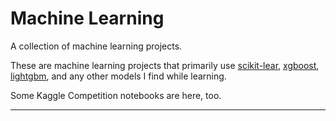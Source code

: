 # Machine Learning

A collection of machine learning projects.

These are machine learning projects that primarily use 
[scikit-lear](https://scikit-learn.org/stable/), 
[xgboost](https://github.com/dmlc/xgboost), 
[lightgbm](https://github.com/microsoft/LightGBM/tree/v3.3.5), 
and any other models I find while learning.

Some Kaggle Competition notebooks are here, too.

---